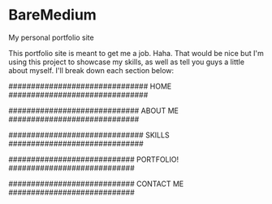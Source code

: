 # BareMedium
My personal portfolio site

This portfolio site is meant to get me a job.  Haha. That would be nice but I'm using this project to showcase my skills,
as well as tell you guys a little about myself.  I'll break down each section below:

############################### HOME ###############################

############################# ABOUT ME #############################

############################## SKILLS ##############################

############################ PORTFOLIO! ############################

############################ CONTACT ME ############################
